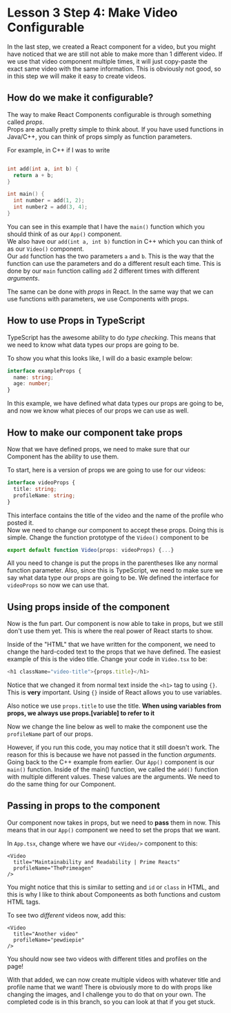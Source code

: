 # Lesson 3 Step 4:  Make Video Configurable
In the last step, we created a React component for a video, but you might have noticed that we are still not able to make more than 1 different video. If we use that video component multiple times, it will just copy-paste the exact same video with the same information. This is obviously not good, so in this step we will make it easy to create videos.

## How do we make it configurable?
The way to make React Components configurable is through something called *props*.      
Props are actually pretty simple to think about. If you have used functions in Java/C++, you can think of props simply as function parameters.      

For example, in C++ if I was to write
```c++

int add(int a, int b) {
  return a + b;
}

int main() {
  int number = add(1, 2);
  int number2 = add(3, 4);
}
```
You can see in this example that I have the ```main()``` function which you should think of as our ```App()``` component.     
We also have our ```add(int a, int b)``` function in C++ which you can think of as our ```Video()``` component.       
Our ```add``` function has the two parameters ```a``` and ```b```. This is the way that the function can use the parameters and do a different result each time. This is done by our ```main``` function calling ```add``` 2 different times with different *arguments*.      

The same can be done with *props* in React. In the same way that we can use functions with parameters, we use Components with props.        

## How to use Props in TypeScript
TypeScript has the awesome ability to do *type checking*. This means that we need to know what data types our props are going to be.    

To show you what this looks like, I will do a basic example below:
```ts
interface exampleProps {
  name: string;
  age: number;
}
```
In this example, we have defined what data types our props are going to be, and now we know what pieces of our props we can use as well. 

## How to make our component **take** props
Now that we have defined props, we need to make sure that our Component has the ability to use them.

To start, here is a version of props we are going to use for our videos:
```ts
interface videoProps {
  title: string;
  profileName: string;
}
```
This interface contains the title of the video and the name of the profile who posted it.     
Now we need to change our component to accept these props. Doing this is simple. Change the function prototype of the ```Video()``` component to be 
```ts
export default function Video(props: videoProps) {...}
```
All you need to change is put the props in the parentheses like any normal function parameter. Also, since this is TypeScript, we need to make sure we say what data type our props are going to be. We defined the interface for ```videoProps``` so now we can use that.        

## Using props inside of the component
Now is the fun part. Our component is now able to take in props, but we still don't use them yet. This is where the real power of React starts to show.       

Inside of the "HTML" that we have written for the component, we need to change the hard-coded text to the props that we have defined. The easiest example of this is the video title. Change your code in ```Video.tsx``` to be:
```ts
<h1 className="video-title">{props.title}</h1>
```
Notice that we changed it from normal text inside the `<h1>` tag to using ```{}```. This is **very** important. Using `{}` inside of React allows you to use variables.     

Also notice we use ```props.title``` to use the title. **When using variables from props, we always use props.[variable] to refer to it**

Now we change the line below as well to make the component use the ```profileName``` part of our props.


However, if you run this code, you may notice that it still doesn't work. The reason for this is because we have not passed in the function *arguments*. Going back to the C++ example from earlier. Our ```App()``` component is our ```main()``` function. Inside of the main() function, we called the ```add()``` function with multiple different values. These values are the arguments. We need to do the same thing for our Component.

## Passing in props **to** the component
Our component now takes in props, but we need to **pass** them in now. This means that in our ```App()``` component we need to set the props that we want.      

In ```App.tsx```, change where we have our ```<Video/>``` component to this:
```tsx
<Video
  title="Maintainability and Readability | Prime Reacts"
  profileName="ThePrimeagen"
/>
```
You might notice that this is similar to setting and `id` or `class` in HTML, and this is why I like to think about Componeents as both functions and custom HTML tags.   

To see two *different* videos now, add this:
```tsx
<Video
  title="Another video"
  profileName="pewdiepie"
/>
```
You should now see two videos with different titles and profiles on the page!

With that added, we can now create multiple videos with whatever title and profile name that we want! There is obviously more to do with props like changing the images, and I challenge you to do that on your own. The completed code is in this branch, so you can look at that if you get stuck.      
